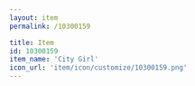 ```yaml
---
layout: item
permalink: /10300159

title: Item
id: 10300159
item_name: 'City Girl'
icon_url: 'item/icon/customize/10300159.png'
---
```


